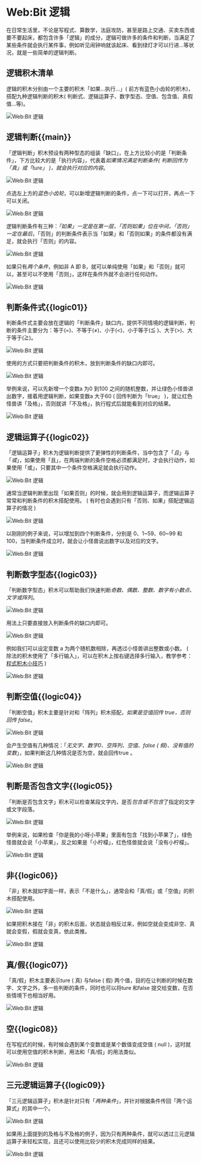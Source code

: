 # Web:Bit 逻辑

在日常生活里，不论是写程式、算数学，法庭攻防，甚至是路上交通、买卖东西或要不要起床，都包含许多「逻辑」的成分，逻辑可做许多的条件和判断，当满足了某些条件就会执行某件事，例如听见闹钟响就该起床、看到绿灯才可以行进...等状况，就是一些简单的逻辑判断。

## 逻辑积木清单

逻辑的积木分别由一个主要的积木「如果...执行...」( 前方有蓝色小齿轮的积木)，搭配九种逻辑判断的积木( 判断式、逻辑运算子、数字型态、空值、包含值、真假值...等)。

![Web:Bit 逻辑](../../../../media/zh-cn/education/basic/logic-01.jpg)

## 逻辑判断{{main}}

「逻辑判断」积木预设有两种型态的组装「缺口」，在上方比较小的是「判断条件」，下方比较大的是「执行内容」，代表着*如果情况满足判断条件( 判断回传为「真」或「ture」 )，就会执行对应的内容*。

![Web:Bit 逻辑](../../../../media/zh-cn/education/basic/logic-02.jpg)

点选左上方的*蓝色小齿轮*，可以新增逻辑判断的条件，点一下可以打开，再点一下可以关闭。

![Web:Bit 逻辑](../../../../media/zh-cn/education/basic/logic-03.gif)

逻辑判断条件有三种：*「如果」一定是在第一层，「否则如果」位在中间，「否则」一定在最后*，「否则」的判断条件表示当「如果」和「否则如果」的条件都没有满足，就会执行「否则」的内容。

![Web:Bit 逻辑](../../../../media/zh-cn/education/basic/logic-04.jpg)

如果只有*两个条件*，例如非 A 即 B，就可以单纯使用「如果」和「否则」就可以，甚至可以不使用「否则」，这样在条件外就不会进行任何动作。

![Web:Bit 逻辑](../../../../media/zh-cn/education/basic/logic-05.jpg)

## 判断条件式{{logic01}}

判断条件式主要会放在逻辑的「判断条件」缺口内，提供不同情境的逻辑判断，判断的条件主要分为：等于(=)、不等于(≠)、小于(<)、小于等于(≦ )、大于(>)、大于等于(≧)。

![Web:Bit 逻辑](../../../../media/zh-cn/education/basic/logic-06.jpg)

使用的方式只要把判断条件的积木，放到判断条件的缺口内即可。

![Web:Bit 逻辑](../../../../media/zh-cn/education/basic/logic-08.jpg)

举例来说，可以先新增一个变数a 为0 到100 之间的随机整数，并让绿色小怪兽讲出数字，接着用逻辑判断，如果变数a 大于60 ( 回传判断为「true」 )，就让红色怪兽讲「及格」，否则就讲「不及格」，执行程式后就能看到对应的结果。

![Web:Bit 逻辑](../../../../media/zh-cn/education/basic/logic-09.jpg)

## 逻辑运算子{{logic02}}

「逻辑运算子」积木为逻辑判断提供了更弹性的判断条件，当中包含了「*且*」与「*或*」，如果使用「且」，在两端判断的条件空格必须都满足时，才会执行动作，如果使用「或」，只要其中一个条件空格满足就会执行动作。

![Web:Bit 逻辑](../../../../media/zh-cn/education/basic/logic-10.jpg)

通常当逻辑判断里出现「如果否则」的时候，就会用到逻辑运算子，而逻辑运算子常常和判断条件的积木搭配使用。 ( 有时也会遇到只有「否则、如果」搭配逻辑运算子的情况 )

![Web:Bit 逻辑](../../../../media/zh-cn/education/basic/logic-11.jpg)

以刚刚的例子来说，可以增加到四个判断条件，分别是 0、1~59、60~99 和 100，当判断条件成立时，就会让小怪兽说出数字以及对应的文字。

![Web:Bit 逻辑](../../../../media/zh-cn/education/basic/logic-12.jpg)

## 判断数字型态{{logic03}}

「判断数字型态」积木可以帮助我们快速判断*奇数、偶数、整数、数字有小数点、文字或阵列*。

![Web:Bit 逻辑](../../../../media/zh-cn/education/basic/logic-13.jpg)

用法上只要直接放入判断条件的缺口内即可。

![Web:Bit 逻辑](../../../../media/zh-cn/education/basic/logic-14.jpg)

例如我们可以设定变数 a 为两个随机数相除，再透过小怪兽讲出整数或小数。 ( 除法的积木使用了「多行输入」，可以在积木上按右键选择多行输入，教学参考：[程式积木小技巧](../info/interface.html#tips) )

![Web:Bit 逻辑](../../../../media/zh-cn/education/basic/logic-15.jpg)

## 判断空值{{logic04}}

「判断空值」积木主要是针对和「阵列」积木搭配，*如果是空值回传 true，否则回传 false*。

![Web:Bit 逻辑](../../../../media/zh-cn/education/basic/logic-16.jpg)

会产生空值有几种情况：「*无文字、数字0、空阵列、空值、false ( 假)、没有值的变数*」，如果判断这几种情况是否为空，就会回传true 。

![Web:Bit 逻辑](../../../../media/zh-cn/education/basic/logic-17.jpg)

## 判断是否包含文字{{logic05}}

「判断是否包含文字」积木可以检查某段文字内，是否*包含或不包含*了指定的文字或文字段落。

![Web:Bit 逻辑](../../../../media/zh-cn/education/basic/logic-18.jpg)

举例来说，如果检查「你是我的小呀小苹果」里面有包含「找到小苹果了」，绿色怪兽就会说「小苹果」，反之如果是「小柠檬」，红色怪兽就会说「没有小柠檬」。

![Web:Bit 逻辑](../../../../media/zh-cn/education/basic/logic-19.jpg)

## 非{{logic06}}

「非」积木就如字面一样，表示「不是什么」，通常会和「真/假」或「空值」的积木搭配使用。

![Web:Bit 逻辑](../../../../media/zh-cn/education/basic/logic-20.jpg)

如果把积木接在「非」的积木后面，状态就会相反过来，例如空就会变成非空、真就会变假，假就会变真，依此类推。

![Web:Bit 逻辑](../../../../media/zh-cn/education/basic/logic-21.jpg)


## 真/假{{logic07}}

「真/假」积木主要表示ture ( 真) 与false ( 假) 两个值，目的在让判断的时候在数字、文字之外，多一些判断的条件，同时也可以将ture 和false 提交给变数，在否些情境下也相当好用。

![Web:Bit 逻辑](../../../../media/zh-cn/education/basic/logic-22.jpg)

## 空{{logic08}}

在写程式的时候，有时候会遇到某个变数或是某个数值变成空值 ( null )，这时就可以使用空值的积木判断，用法和「真/假」的用法类似。

![Web:Bit 逻辑](../../../../media/zh-cn/education/basic/logic-23.jpg)

## 三元逻辑运算子{{logic09}}

「三元逻辑运算子」积木是针对只有「*两种条件*」，并针对根据条件传回「两个运算式」的其中一个。

![Web:Bit 逻辑](../../../../media/zh-cn/education/basic/logic-24.jpg)

如果用上面提到的及格与不及格的例子，因为只有两种条件，就可以透过三元逻辑运算子来轻松实现，且还可以使用比较少的积木完成同样的结果。

![Web:Bit 逻辑](../../../../media/zh-cn/education/basic/logic-25.jpg)